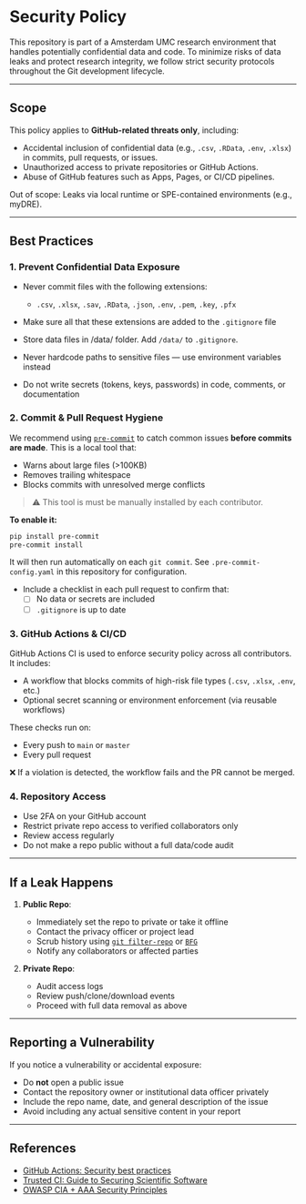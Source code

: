 # Security Policy

This repository is part of a Amsterdam UMC research environment that handles potentially confidential data and code. To minimize risks of data leaks and protect research integrity, we follow strict security protocols throughout the Git development lifecycle.

---

## Scope

This policy applies to **GitHub-related threats only**, including:

- Accidental inclusion of confidential data (e.g., `.csv`, `.RData`, `.env`, `.xlsx`) in commits, pull requests, or issues.
- Unauthorized access to private repositories or GitHub Actions.
- Abuse of GitHub features such as Apps, Pages, or CI/CD pipelines.

Out of scope: Leaks via local runtime or SPE-contained environments (e.g., myDRE).

---

## Best Practices

### 1. Prevent Confidential Data Exposure

- Never commit files with the following extensions:

  - `.csv`, `.xlsx`, `.sav`, `.RData`, `.json`, `.env`, `.pem`, `.key`, `.pfx`

- Make sure all that these extensions are added to the `.gitignore` file
- Store data files in /data/ folder. Add `/data/` to `.gitignore`.
- Never hardcode paths to sensitive files — use environment variables instead
- Do not write secrets (tokens, keys, passwords) in code, comments, or documentation

### 2. Commit & Pull Request Hygiene

We recommend using [`pre-commit`](https://pre-commit.com/) to catch common issues **before commits are made**. This is a local tool that:

- Warns about large files (>100KB)
- Removes trailing whitespace
- Blocks commits with unresolved merge conflicts

> ⚠️ This tool is must be manually installed by each contributor.

**To enable it:**
```bash
pip install pre-commit
pre-commit install
```

It will then run automatically on each `git commit`.
See `.pre-commit-config.yaml` in this repository for configuration.

- Include a checklist in each pull request to confirm that:
  - [ ] No data or secrets are included
  - [ ] `.gitignore` is up to date

### 3. GitHub Actions & CI/CD

GitHub Actions CI is used to enforce security policy across all contributors. It includes:

- A workflow that blocks commits of high-risk file types (`.csv`, `.xlsx`, `.env`, etc.)
- Optional secret scanning or environment enforcement (via reusable workflows)

These checks run on:
- Every push to `main` or `master`
- Every pull request

❌ If a violation is detected, the workflow fails and the PR cannot be merged.

### 4. Repository Access

- Use 2FA on your GitHub account
- Restrict private repo access to verified collaborators only
- Review access regularly
- Do not make a repo public without a full data/code audit

---

## If a Leak Happens

1. **Public Repo**:
   - Immediately set the repo to private or take it offline
   - Contact the privacy officer or project lead
   - Scrub history using [`git filter-repo`](https://github.com/newren/git-filter-repo) or [`BFG`](https://rtyley.github.io/bfg-repo-cleaner/)
   - Notify any collaborators or affected parties

2. **Private Repo**:
   - Audit access logs
   - Review push/clone/download events
   - Proceed with full data removal as above

---

## Reporting a Vulnerability

If you notice a vulnerability or accidental exposure:

- Do **not** open a public issue
- Contact the repository owner or institutional data officer privately
- Include the repo name, date, and general description of the issue
- Avoid including any actual sensitive content in your report

---

## References

- [GitHub Actions: Security best practices](https://docs.github.com/en/actions/security-guides/security-hardening-for-github-actions)
- [Trusted CI: Guide to Securing Scientific Software](https://trustedci.org/guide)
- [OWASP CIA + AAA Security Principles](https://owasp.org/www-project-cornucopia/)
